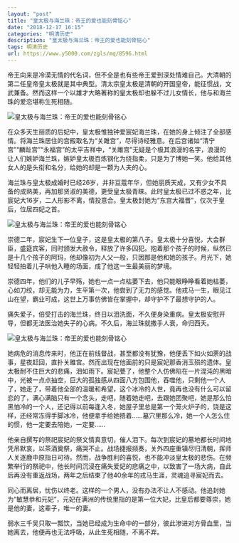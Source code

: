 ```yaml
---
layout: "post"
title: "皇太极与海兰珠：帝王的爱也能刻骨铭心"
date: "2018-12-17 16:15"
categories: "明清历史"
description: "皇太极与海兰珠：帝王的爱也能刻骨铭心"
tags: 明清历史
url: https://www.y5000.com/zgls/mq/8596.html
---
```






帝王向来是冷漠无情的代名词，但不全是也有些帝王爱到深处情难自己。大清朝的第二任皇帝皇太极就是其中典型。清太宗皇太极是清朝的开国皇帝，能征惯战，文武兼备。然而这样一个以雄才大略著称的皇太极却也躲不过儿女情长，他与和海兰珠的爱恋堪称生死相随。

![皇太极与海兰珠：帝王的爱也能刻骨铭心](/uploads/allimg/161228/6-16122Q131151E.JPG)

在众多天生丽质的后妃中，皇太极惟独钟爱宸妃海兰珠，在她的身上倾注了全部感情。将海兰珠居住的宫殿取名为“关雎宫”，尽得诗经雅意。在后宫诸如“清宁宫”“麟趾宫”“永福宫”的太平吉祥中，“关雎宫”无疑是个极其浪漫的名字，浪漫的让人们嫉妒海兰珠，嫉妒皇太极百炼钢化为绕指柔，只是为了博她一笑。他给其他女人的是头衔和名分，给她的却是一颗为人夫的心。

海兰珠与皇太极成婚时已经26岁，并非豆蔻年华，但她丽质天成，又有少女不具备的成熟美，再加那贤淑的美德，更受皇太极青睐。此时皇太极已过不惑之年，比宸妃大16岁，二人形影不离，情投意合。皇太极封她为“东宫大福晋”，仅次于皇后，位居四妃之首。

![皇太极与海兰珠：帝王的爱也能刻骨铭心](/uploads/allimg/161228/6-16122Q1312G25.JPG)

崇德二年，宸妃生下一位皇子，这是皇太极的第八子。皇太极十分喜悦，大会群臣，盛筵宾客，同时颁发大赦令，释放了许多囚犯。抱着那个孩子的时候，纵然已是十几个孩子的阿玛，他却像初为人父一般，只因那是他和她的孩子。月光下，她轻轻拍着儿子哄他入睡的场面，成了他这一生最美丽的梦境。

崇德四年，他们的儿子早殇，她也一点一点枯萎下去，他只能眼睁睁看着她枯萎，心如刀绞，却无能为力，生平第一次，他尝到了无力的感觉。他戎马一生，眼见江山在望，霸业可成，这世上万事仿佛皆在掌握中，却守护不了最想守护的人。

痛失爱子，倍受打击的海兰珠，终日以泪洗面，不久便身染重病。皇太极安慰开导，但都无法医治她失子的心病。不久后，海兰珠就撒手人衰，命归西夭。

![皇太极与海兰珠：帝王的爱也能刻骨铭心](/uploads/allimg/161228/6-16122Q13140963.JPG)

她病危的消息传来时，他正在前线督战，甚至都没有犹豫，他便丢下如火如荼的战事，星夜赶回，直扑关雎宫。然而出现在他面前的只是宸妃那香消玉殒的遗体。皇太极耐不住巨大的悲痛，泪如雨下。宸妃甍了，他整个人仿佛陷在一片混沌的黑暗中，光被一点点抽空，巨大的孤独感从四面八方包围他，吞噬他，只剩他一个人了，她走了，带着他全部的温暖和希望，这个冰冷的人世，竟再也没有什么可以留恋的了，满心满脑只有一个念头，走吧，随着她走吧，去跟她团聚吧，她是那么怕黑怕冷的一个人，还记得以前每逢入冬，她屋子里总是第一个笼火炉子的，饶是这样，还经常冻得手脚冰冷，他便拿手给她捂着……墓穴里那么冷，她一个人怎么住的惯，他一定要去陪她，一定要……

他亲自撰写的祭祀宸妃的祭文情真意切，催人泪下。每次到宸妃的墓地都长时间地凭吊默哀，以茶酒奠祭，痛哭不止。战场捷报频奏，关外四座重镇尽归清朝，挥师人关逐鹿中原指日可待。然而，战争胜利的喜悦，也不能冲淡皇太极的悲伤。在频繁举行的祭祀中，他长时间沉浸在痛失爱妃的悲痛之中，以致害了一场大病，自此后再没有重返战场，两年之后结束了他40余年的戎马生涯，灵魂追寻宸妃而去。

同心而离居，忧伤以终老。这样的一个男人，没有办法不让人不感动。他追封她为“敏慧恭和元妃”，元妃在满洲的传统里指的是第一位大妃，比皇后都要尊崇，她是他的妻，这辈子，唯一的妻。

弱水三千吴只取一瓢饮，当她已经成为生命中的一部分，彼此渗进对方骨血里，当她离去，他便再也无法呼吸，从此生死相随，不离不弃。
